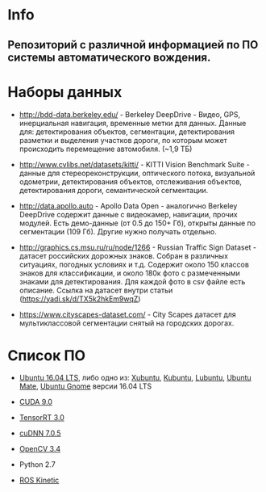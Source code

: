# Info


##  Репозиторий с различной информацией по ПО системы автоматического вождения. 


# Наборы данных

- http://bdd-data.berkeley.edu/ - Berkeley DeepDrive - Видео, GPS, инерциальная навигация, временные метки для данных. Данные для: детектирования объектов, сегментации, детектирования разметки и выделения участков дороги, по которым может происходить перемещение автомобиля. (~1,9 ТБ)

- http://www.cvlibs.net/datasets/kitti/ - KITTI Vision Benchmark Suite - данные для стереореконструкции, оптического потока, визуальной одометрии, детектирования объектов, отслеживания объектов, детектирования дороги, семантической сегментации.

- http://data.apollo.auto - Apollo Data Open - аналогично Berkeley DeepDrive содержит данные с видеокамер, навигации, прочих модулей. Есть демо-данные (от 0.5 до 150+ Гб), открыты данные по сегментации (109 Гб). Другие нужно получать отдельно. 

- http://graphics.cs.msu.ru/ru/node/1266 - Russian Traffic Sign Dataset - датасет российских дорожных знаков. Собран в различных ситуациях, погодных условиях и т.д. Содержит около 150 классов знаков для классификации, и около 180к фото с размеченными знаками для детектирования. Для каждой фото в csv файле есть описание. Ссылка на датасет внутри статьи (https://yadi.sk/d/TX5k2hkEm9wqZ)

- https://www.cityscapes-dataset.com/ - City Scapes датасет для мультиклассовой сегментации снятый на городских дорогах.

# Список ПО

- [Ubuntu 16.04 LTS](http://releases.ubuntu.com/releases/16.04/), либо одно из: [Xubuntu](https://xubuntu.org/download), [Kubuntu](https://kubuntu.org/getkubuntu/), [Lubuntu](https://lubuntu.me/downloads/), [Ubuntu Mate](https://ubuntu-mate.org/download/), [Ubuntu Gnome](https://ubuntugnome.org/download/) версии 16.04 LTS

- [CUDA 9.0](https://developer.nvidia.com/cuda-90-download-archive)
- [TensorRT 3.0](https://developer.nvidia.com/nvidia-tensorrt3-download)
- [cuDNN 7.0.5](https://developer.nvidia.com/rdp/cudnn-archive)
- [OpenCV 3.4](https://github.com/opencv/opencv/releases)
- Python 2.7
- [ROS Kinetic](http://wiki.ros.org/kinetic/Installation/Ubuntu)
